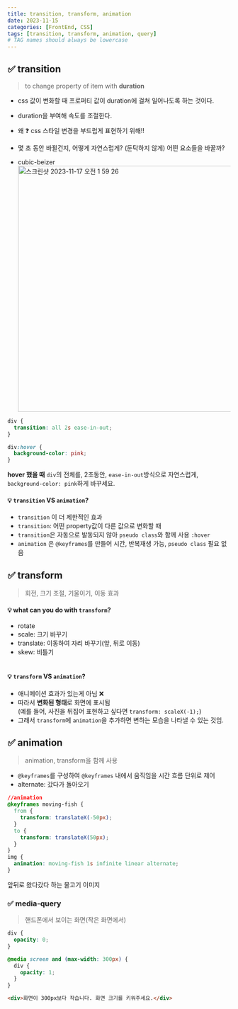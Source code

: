 ```yaml
---
title: transition, transform, animation
date: 2023-11-15
categories: [FrontEnd, CSS]
tags: [transition, transform, animation, query]
# TAG names should always be lowercase
---
```


## ✅ transition

> to change property of item with **duration**

- css 값이 변화할 때 프로퍼티 값이 duration에 걸쳐 일어나도록 하는 것이다.
- duration을 부여해 속도를 조절한다.
- 왜 ❓ css 스타일 변경을 부드럽게 표현하기 위해!!
- 몇 초 동안 바뀔건지, 어떻게 자연스럽게? (둔탁하지 않게) 어떤 요소들을 바꿀까?

- cubic-beizer
  <img width="556" alt="스크린샷 2023-11-17 오전 1 59 26" src="https://github.com/soheeparklee/sc_FrontBackTryout/assets/97790983/1d3269b7-645d-4980-9884-e1cb244bd2a0">

```css
div {
  transition: all 2s ease-in-out;
}

div:hover {
  background-color: pink;
}
```

**hover 했을 때**
`div`의 전체를, 2초동안, `ease-in-out`방식으로 자연스럽게, `background-color: pink`하게 바꾸세요.

#### 💡 `transition` VS `animation`?

- `transition` 이 더 제한적인 효과
- `transition`: 어떤 property값이 다른 값으로 변화할 때
- `transition`은 자동으로 발동되지 않아 `pseudo class`와 함께 사용 `:hover`
- `animation` 은 `@keyframes`를 만들어 시간, 반복재생 가능, `pseudo class` 필요 없음

## ✅ transform

> 회전, 크기 조절, 기울이기, 이동 효과

#### 💡 what can you do with `transform`?

- rotate
- scale: 크기 바꾸기
- translate: 이동하여 자리 바꾸기(앞, 뒤로 이동)
- skew: 비틀기  
  <br>

#### 💡 `transform` VS `animation`?

- 애니메이션 효과가 있는게 아님 ❌
- 따라서 **변화된 형태**로 화면에 표시됨  
  (예를 들어, 사진을 뒤집어 표현하고 싶다면 `transform: scaleX(-1);`)
- 그래서 `transform`에 `animation`을 추가하면 변하는 모습을 나타낼 수 있는 것임.

## ✅ animation

> animation, transform을 함께 사용

- `@keyframes`를 구성하여 `@keyframes` 내에서 움직임을 시간 흐름 단위로 제어
- alternate: 갔다가 돌아오기

```css
//animation
@keyframes moving-fish {
  from {
    transform: translateX(-50px);
  }
  to {
    transform: translateX(50px);
  }
}
img {
  animation: moving-fish 1s infinite linear alternate;
}
```

앞뒤로 왔다갔다 하는 물고기 이미지

### ✅ media-query

> 핸드폰에서 보이는 화면(작은 화면에서)

```css
div {
  opacity: 0;
}

@media screen and (max-width: 300px) {
  div {
    opacity: 1;
  }
}
```

```html
<div>화면이 300px보다 작습니다. 화면 크기를 키워주세요.</div>
```
